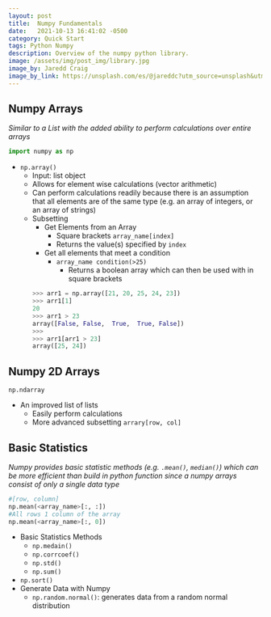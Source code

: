 ```yaml
---
layout: post
title:  Numpy Fundamentals
date:   2021-10-13 16:41:02 -0500
category: Quick Start
tags: Python Numpy
description: Overview of the numpy python library.
image: /assets/img/post_img/library.jpg
image_by: Jaredd Craig
image_by_link: https://unsplash.com/es/@jareddc?utm_source=unsplash&utm_medium=referral&utm_content=creditCopyText
---
```


## Numpy Arrays
*Similar to a List with the added ability to perform calculations over entire arrays*
```python
import numpy as np
```
* `np.array()`
  * Input: list object
  * Allows for element wise calculations (vector arithmetic)
  * Can perform calculations readily because there is an assumption that all elements are of the same type (e.g. an array of integers, or an array of strings)
  * Subsetting
    * Get Elements from an Array
      * Square brackets `array_name[index]`
      * Returns the value(s) specified by `index`
    * Get all elements that meet a condition
      * `array_name condition(>25)`
        * Returns a boolean array which can then be used with in square brackets
    ```python
    >>> arr1 = np.array([21, 20, 25, 24, 23])
    >>> arr1[1]
    20
    >>> arr1 > 23
    array([False, False,  True,  True, False])
    >>>
    >>> arr1[arr1 > 23]
    array([25, 24])
    ```

## Numpy 2D Arrays
`np.ndarray`
* An improved list of lists
  * Easily perform calculations
  * More advanced subsetting
  `arrary[row, col]`


## Basic Statistics
*Numpy provides basic statistic methods (e.g. `.mean()`, `median()`) which can be more efficient than build in python function since a numpy arrays consist of only a single data type*
```python
#[row, column]
np.mean(<array_name>[:, :])
#All rows 1 column of the array
np.mean(<array_name>[:, 0])
```
* Basic Statistics Methods
  * `np.medain()`
  * `np.corrcoef()`
  * `np.std()`
  * `np.sum()`
 * `np.sort()`
* Generate Data with Numpy
  * `np.random.normal()`: generates data from a random normal distribution
